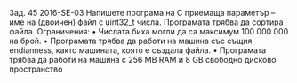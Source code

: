 Зад. 45 2016-SE-03 Напишете програма на C приемаща параметър – име на (двоичен) файл с uint32_t
числа. Програмата трябва да сортира файла. Ограничения:
• Числата биха могли да са максимум 100 000 000 на брой.
• Програмата трябва да работи на машина със същия endianness, както машината, която е
създала файла.
• Програмата трябва да работи на машина с 256 MB RAM и 8 GB свободно дисково пространство